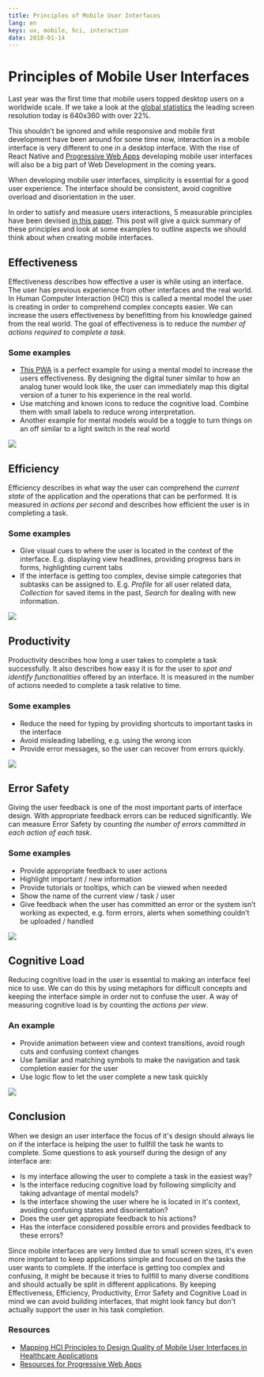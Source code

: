 ```yaml
---
title: Principles of Mobile User Interfaces
lang: en
keys: ux, mobile, hci, interaction
date: 2018-01-14
---
```


# Principles of Mobile User Interfaces

Last year was the first time that mobile users topped desktop users on a worldwide scale. If we take a look at the [global statistics](https://www.w3counter.com/globalstats.php) the leading screen resolution today is 640x360 with over 22%.

This shouldn’t be ignored and while responsive and mobile first development have been around for some time now, interaction in a mobile interface is very different to one in a desktop interface. With the rise of React Native and [Progressive Web Apps](https://github.com/TalAter/awesome-progressive-web-apps) developing mobile user interfaces will also be a big part of Web Development in the coming years.

When developing mobile user interfaces, simplicity is essential for a good user experience. The interface should be consistent, avoid cognitive overload and disorientation in the user.

In order to satisfy and measure users interactions, 5 measurable principles have been devised [in this paper](https://doi.org/10.1016/j.procs.2016.08.014). This post will give a quick summary of these principles and look at some examples to outline aspects we should think about when creating mobile interfaces. 

## Effectiveness
Effectiveness describes how effective a user is while using an interface. The user has previous experience from other interfaces and the real world. In Human Computer Interaction (HCI) this is called a mental model the user is creating in order to comprehend complex concepts easier. We can increase the users effectiveness by benefitting from his knowledge gained from the real world. The goal of effectiveness is to reduce the _number of actions required to complete a task_. 

### Some examples
* [This PWA](https://guitar-tuner.appspot.com/) is a perfect example for using a mental model to increase the users effectiveness. By designing the digital tuner similar to how an analog tuner would look like, the user can immediately map this digital version of a tuner to his experience in the real world.
* Use matching and known icons to reduce the cognitive load. Combine them with small labels to reduce wrong interpretation.
* Another example for mental models would be a toggle to turn things on an off similar to a light switch in the real world

![](https://raw.githubusercontent.com/lisilinhart/lisilinhart.github.io/master/images/mui_effectiveness.jpg)


## Efficiency
Efficiency describes in what way the user can comprehend the _current state_ of the application and the operations that can be performed. It is measured in _actions per second_ and describes how efficient the user is in completing a task. 

### Some examples
* Give visual cues to where the user is located in the context of the interface. E.g. displaying view headlines, providing progress bars in forms, highlighting current tabs 
* If the interface is getting too complex, devise simple categories that subtasks can be assigned to. E.g. *Profile* for all user related data, *Collection* for saved items in the past, *Search* for dealing with new information. 

![](https://raw.githubusercontent.com/lisilinhart/lisilinhart.github.io/master/images/mui_efficiency.jpg)


## Productivity
Productivity describes how long a user takes to complete a task successfully. It also describes how easy it is for the user to _spot and identify functionalities_ offered by an interface. It is measured in the number of actions needed to complete a task relative to time. 

### Some examples
* Reduce the need for typing by providing shortcuts to important tasks in the interface
* Avoid misleading labelling, e.g. using the wrong icon
* Provide error messages, so the user can recover from errors quickly.

![](https://raw.githubusercontent.com/lisilinhart/lisilinhart.github.io/master/images/mui_productivity.jpg)

## Error Safety
Giving the user feedback is one of the most important parts of interface design. With appropriate feedback errors can be reduced significantly. We can measure Error Safety by counting _the number of errors committed in each action of each task_.

### Some examples
* Provide appropriate feedback to user actions
* Highlight important / new information
* Provide tutorials or tooltips, which can be viewed when needed
* Show the name of the current view / task / user
* Give feedback when the user has committed an error or the system isn’t working as expected, e.g. form errors, alerts when something couldn’t be uploaded / handled

![](https://raw.githubusercontent.com/lisilinhart/lisilinhart.github.io/master/images/mui_error.jpg)

## Cognitive Load
Reducing cognitive load in the user is essential to making an interface feel nice to use. We can do this by using metaphors for difficult concepts and keeping the interface simple in order not to confuse the user. A way of measuring cognitive load is by counting the _actions per view_. 

### An example
* Provide animation between view and context transitions, avoid rough cuts and confusing context changes
* Use familiar and matching symbols to make the navigation and task completion easier for the user 
* Use logic flow to let the user complete a new task quickly

![](https://raw.githubusercontent.com/lisilinhart/lisilinhart.github.io/master/images/mui_cognitive.jpg)

## Conclusion 
When we design an user interface the focus of it's design should always lie on if the interface is helping the user to fullfill the task he wants to complete. Some questions to ask yourself during the design of any interface are:

* Is my interface allowing the user to complete a task in the easiest way?
* Is the interface reducing cognitive load by following simplicity and taking advantage of mental models?
* Is the interface showing the user where he is located in it's context, avoiding confusing states and disorientation?
* Does the user get appropiate feedback to his actions?
* Has the interface considered possible errors and provides feedback to these errors? 

Since mobile interfaces are very limited due to small screen sizes, it's even more important to keep applications simple and focused on the tasks the user wants to complete. If the interface is getting too complex and confusing, it might be because it tries to fullfill to many diverse conditions and should actually be split in different applications. By keeping Effectiveness, Efficiency, Productivity, Error Safety and Cognitive Load in mind we can avoid building interfaces, that might look fancy but don't actually support the user in his task completion. 


### Resources
* [Mapping HCI Principles to Design Quality of Mobile User Interfaces in Healthcare Applications](https://doi.org/10.1016/j.procs.2016.08.014)
* [Resources for Progressive Web Apps](https://github.com/TalAter/awesome-progressive-web-apps)